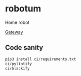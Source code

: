 # robotum

Home robot

[Gateway](app/be/gateway/README.md)

## Code sanity

```bash
pip3 install ci/requirements.txt
ci/pylintify
ci/blackify
```
